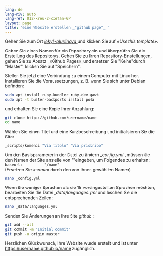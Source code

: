 ```yaml
---
lang: de
lang-niv: auto
lang-ref: 012-kreu-2-cxefan-GP
layout: page
title: 'eine Website erstellen _"github page"_ '
---
```


Gehen Sie zum Ort [ _jekyll-plurlingva_ ](https://github.com/jmichault/jekyll-plurlingva)und klicken Sie auf _«Use this template»_.

Geben Sie einen Namen für ein Repository ein und überprüfen Sie die Erstellung des Repositorys.
Gehen Sie zu Ihren Repository-Einstellungen, gehen Sie zu Absatz _«Github Pages»_und ersetzen Sie "Keine"durch "Master", klicken Sie auf "Speichern".

Stellen Sie jetzt eine Verbindung zu einem Computer mit Linux her.  
Installieren Sie die Voraussetzungen, z. B. wenn Sie sich unter Debian befinden:
```bash
sudo apt install ruby-bundler ruby-dev gawk
sudo apt -t buster-backports install po4a
```

und erhalten Sie eine Kopie Ihrer Anzahlung:
```bash
git clone https://github.com/username/name
cd name
```

Wählen Sie einen Titel und eine Kurzbeschreibung und initialisieren Sie die Site:
```bash
_scripts/komenci "Via titolo" "Via priskribo"
```

Um den Basisparameter in der Datei zu ändern _\_config.yml_ , müssen Sie den Namen der Site anstelle von ""eingeben, um Folgendes zu erhalten:  
    `baseurl:          "/name"`  
    (Ersetzen Sie _«name»_ durch den von Ihnen gewählten Namen)
```bash
nano _config.yml
```

Wenn Sie weniger Sprachen als die 15 voreingestellten Sprachen möchten, bearbeiten Sie die Datei _\_data/languages.yml_ und löschen Sie die entsprechenden Zeilen:
```bash
nano _data/languages.yml
```

Senden Sie Änderungen an Ihre Site _github_ :
```bash
git add --all
git commit -m "Initial commit"
git push -u origin master
```

Herzlichen Glückwunsch, Ihre Website wurde erstellt und ist unter https://username.github.io/name zugänglich.

